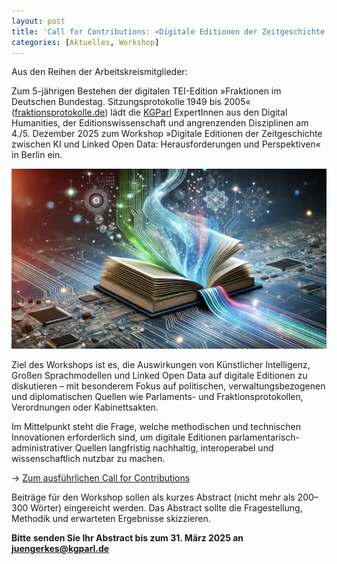 ```yaml
---
layout: post
title: 'Call for Contributions: »Digitale Editionen der Zeitgeschichte zwischen KI und Linked Open Data: Herausforderungen und Perspektiven«'
categories: [Aktuelles, Workshop]
---
```

Aus den Reihen der Arbeitskreismitglieder:

Zum 5-jährigen Bestehen der digitalen TEI-Edition »Fraktionen im Deutschen Bundestag. Sitzungsprotokolle 1949 bis 2005« ([fraktionsprotokolle.de](https://fraktionsprotokolle.de)) lädt die [KGParl](https://kgparl.de) ExpertInnen aus den Digital Humanities, der Editionswissenschaft und angrenzenden Disziplinen am 4./5. Dezember 2025 zum Workshop »Digitale Editionen der Zeitgeschichte zwischen KI und Linked Open Data: Herausforderungen und Perspektiven« in Berlin ein.

<!--more-->
<div style="text-align: center;">
  <img src="/assets/image/2025-02-12-DigiEdDallE.jpg" alt="Buch als CPU in einem PCB (KI generiert)">
</div>

Ziel des Workshops ist es, die Auswirkungen von Künstlicher Intelligenz, Großen Sprachmodellen und Linked Open Data auf digitale Editionen zu diskutieren – mit besonderem Fokus auf politischen, verwaltungsbezogenen und diplomatischen Quellen wie Parlaments- und Fraktionsprotokollen, Verordnungen oder Kabinettsakten.

<div style="clear: both;"></div>

Im Mittelpunkt steht die Frage, welche methodischen und technischen Innovationen erforderlich sind, um digitale Editionen parlamentarisch-administrativer Quellen langfristig nachhaltig, interoperabel und wissenschaftlich nutzbar zu machen.

→ [Zum ausführlichen Call for Contributions](https://kgparl.de/wp-content/uploads/2025/02/call-for-contribution-workshop-kgparl-digied-2025-1.pdf)

Beiträge für den Workshop sollen als kurzes Abstract (nicht mehr als 200–300 Wörter) eingereicht werden. Das Abstract sollte die Fragestellung, Methodik und erwarteten Ergebnisse skizzieren.

**Bitte senden Sie Ihr Abstract bis zum 31. März 2025 an juengerkes@kgparl.de**